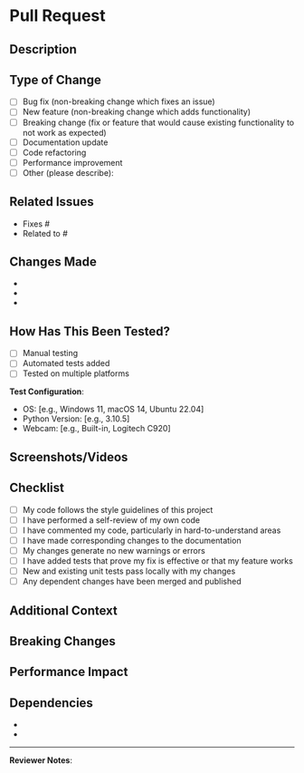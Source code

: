 # Pull Request

## Description
<!-- Provide a brief description of your changes -->

## Type of Change
<!-- Mark the relevant option with an 'x' -->
- [ ] Bug fix (non-breaking change which fixes an issue)
- [ ] New feature (non-breaking change which adds functionality)
- [ ] Breaking change (fix or feature that would cause existing functionality to not work as expected)
- [ ] Documentation update
- [ ] Code refactoring
- [ ] Performance improvement
- [ ] Other (please describe):

## Related Issues
<!-- Link any related issues here. Use "Fixes #123" or "Closes #123" to auto-close issues when merged -->
- Fixes #
- Related to #

## Changes Made
<!-- List the main changes you made -->
- 
- 
- 

## How Has This Been Tested?
<!-- Describe the tests you ran to verify your changes -->
- [ ] Manual testing
- [ ] Automated tests added
- [ ] Tested on multiple platforms

**Test Configuration**:
- OS: [e.g., Windows 11, macOS 14, Ubuntu 22.04]
- Python Version: [e.g., 3.10.5]
- Webcam: [e.g., Built-in, Logitech C920]

## Screenshots/Videos
<!-- If applicable, add screenshots or videos to demonstrate the changes -->

## Checklist
<!-- Mark completed items with an 'x' -->
- [ ] My code follows the style guidelines of this project
- [ ] I have performed a self-review of my own code
- [ ] I have commented my code, particularly in hard-to-understand areas
- [ ] I have made corresponding changes to the documentation
- [ ] My changes generate no new warnings or errors
- [ ] I have added tests that prove my fix is effective or that my feature works
- [ ] New and existing unit tests pass locally with my changes
- [ ] Any dependent changes have been merged and published

## Additional Context
<!-- Add any other context about the pull request here -->

## Breaking Changes
<!-- If this PR introduces breaking changes, describe them here and provide migration steps -->

## Performance Impact
<!-- If applicable, describe any performance impacts (positive or negative) -->

## Dependencies
<!-- List any new dependencies this PR introduces -->
- 
- 

---

**Reviewer Notes**:
<!-- Any specific areas you'd like reviewers to focus on? -->

